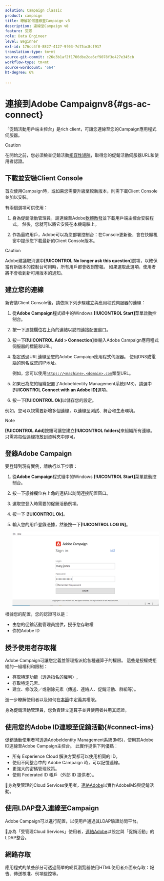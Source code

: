 ```yaml
---
solution: Campaign Classic
product: campaign
title: 瞭解如何連線至Campaign v8
description: 連線至Campaign v8
feature: 受眾
role: Data Engineer
level: Beginner
exl-id: 176cc4f0-8827-4127-9f03-7d75ac8cf917
translation-type: tm+mt
source-git-commit: c26e3b1af2f1706dbe2ca6cf9078f3e427e345cb
workflow-type: tm+mt
source-wordcount: '664'
ht-degree: 6%

---
```


# 連接到Adobe Campaignv8{#gs-ac-connect}

「促銷活動用戶端主控台」是rich client，可讓您連線至您的Campaign應用程式伺服器。

>[!CAUTION]
>
>在開始之前，您必須檢查促銷活動[相容性矩陣](compatibility-matrix.md)，取得您的促銷活動伺服器URL和使用者認證。

## 下載並安裝Client Console

首次使用Campaign時，或如果您需要升級至較新版本，則需下載Client Console並加以安裝。

有兩個選項可供使用：

1. 身為促銷活動管理員，請連線至Adobe[軟體散發](https://experience.adobe.com/#/downloads/content/software-distribution/encampaign.html)並下載用戶端主控台安裝程式。 然後，您就可以將它安裝在本機電腦上。

1. 作為最終用戶，Adobe可以為您部署控制台：在Console更新後，會在快顯視窗中提示您下載最新的Client Console版本。

>[!CAUTION]
>
>Adobe建議取消選中&#x200B;**[!UICONTROL No longer ask this question]**&#x200B;選項，以確保當有新版本的控制台可用時，所有用戶都會收到警報。  如果選取此選項，使用者將不會收到新可用版本的通知。

## 建立您的連線

新安裝Client Console後，請依照下列步驟建立與應用程式伺服器的連線：

1. 從&#x200B;**Adobe Campaign**&#x200B;程式組中的Windows **[!UICONTROL Start]**&#x200B;菜單啟動控制台。

1. 按一下憑據欄位右上角的連結以訪問連接配置窗口。

1. 按一下&#x200B;**[!UICONTROL Add > Connection]**&#x200B;並輸入Adobe Campaign應用程式伺服器的標籤和URL。

1. 指定透過URL連線至您的Adobe Campaign應用程式伺服器。 使用DNS或電腦的別名或您的IP地址。

   例如，您可以使用[`https://<machine>.<domain>.com`](https://myserver.adobe.com)類型URL。

1. 如果已為您的組織配置了AdobeIdentity Management系統(IMS)，請選中&#x200B;**[!UICONTROL Connect with an Adobe ID]**&#x200B;選項。

1. 按一下&#x200B;**[!UICONTROL Ok]**&#x200B;以儲存您的設定。

例如，您可以視需要新增多個連線，以連線至測試、舞台和生產環境。

>[!NOTE]
>
>**[!UICONTROL Add]**&#x200B;按鈕可讓您建立&#x200B;**[!UICONTROL folders]**&#x200B;來組織所有連線。 只需將每個連線拖放到資料夾中即可。

## 登錄Adobe Campaign

要登錄到現有實例，請執行以下步驟：

1. 從&#x200B;**Adobe Campaign**&#x200B;程式組中的Windows **[!UICONTROL Start]**&#x200B;菜單啟動控制台。

1. 按一下憑據欄位右上角的連結以訪問連接配置窗口。

1. 選取您登入時需要的促銷活動例項。

1. 按一下 **[!UICONTROL Ok]**。

1. 輸入您的用戶登錄憑據，然後按一下&#x200B;**[!UICONTROL LOG IN]**。

   ![](assets/sign-in-v8.png)

根據您的配置，您的認證可以是：

* 由您的促銷活動管理員提供，授予您存取權
* 你的Adobe ID

## 授予使用者存取權

Adobe Campaign可讓您定義並管理指派給各種運算子的權限。 這些是授權或拒絕的一組權利和限制：

* 存取特定功能（透過指名的權利）,
* 存取特定元素、
* 建立、修改及／或刪除元素（傳送、連絡人、促銷活動、群組等）。

進一步瞭解使用者以及如何在[本節](permissions.md)中定義其權限。

身為促銷活動管理員，您負責建立運算子並與使用者共用其認證。


## 使用您的Adobe ID連線至促銷活動{#connect-ims}

促銷活動使用者可透過AdobeIdentity Management系統(IMS)，使用其Adobe ID連線至Adobe Campaign主控台。 此實作提供下列優點：

* 所有 Experience Cloud 解決方案都可以使用相同的 ID。
* 使用不同整合中的 Adobe Campaign 時，可以記憶連線。
* 更強大的密碼管理政策。
* 使用 Federated ID 帳戶（外部 ID 提供者）。

:speech_balloon:身為受管理的Cloud Services使用者，[連絡Adobe](support.md#support)以實作AdobeIMS與促銷活動。

## 使用LDAP登入連線至Campaign

Adobe Campaign可以進行配置，以便用戶通過其LDAP驗證訪問平台。

:speech_balloon:身為「受管理Cloud Services」使用者，[連絡Adobe](support.md#support)以設定與「促銷活動」的LDAP整合。


## 網路存取

應用程式的某些部分可透過簡單的網頁瀏覽器使用HTML使用者介面來存取：報告、傳送核准、例項監控等。
